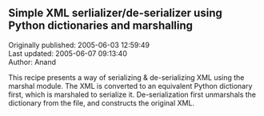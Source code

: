 ## Simple XML serlializer/de-serializer using Python dictionaries and marshalling  
Originally published: 2005-06-03 12:59:49  
Last updated: 2005-06-07 09:13:40  
Author: Anand   
  
This recipe presents a way of serializing & de-serializing XML using
the marshal module. The XML is converted to an equivalent Python
dictionary first, which is marshaled to serialize it. De-serialization
first unmarshals the dictionary from the file, and constructs the
original XML.